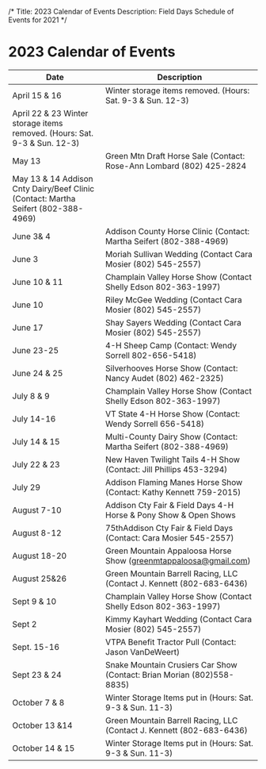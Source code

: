 /*
Title: 2023 Calendar of Events
Description: Field Days Schedule of Events for 2021
*/

# 2023 Calendar of Events

| Date | Description |
| -- | -- |
| April 15 & 16 | Winter storage items removed. (Hours:  Sat. 9-3 & Sun. 12-3)
| April 22 & 23         Winter storage items removed. (Hours:  Sat. 9-3 & Sun. 12-3)
| May 13 | Green Mtn Draft Horse Sale (Contact: Rose-Ann Lombard (802) 425-2824
| May 13 & 14          Addison Cnty Dairy/Beef Clinic (Contact: Martha Seifert (802-388-4969)
| June 3& 4 | Addison County Horse Clinic (Contact: Martha Seifert (802-388-4969)
| June 3 | Moriah Sullivan Wedding (Contact Cara Mosier (802) 545-2557)
| June 10 & 11 | Champlain Valley Horse Show (Contact Shelly Edson 802-363-1997)
| June 10 | Riley McGee Wedding (Contact Cara Mosier (802) 545-2557)
| June 17 | Shay Sayers Wedding (Contact Cara Mosier (802) 545-2557)
| June 23-25 | 4-H Sheep Camp (Contact: Wendy Sorrell 802-656-5418)
| June 24 & 25 | Silverhooves Horse Show (Contact: Nancy Audet (802) 462-2325)
| July 8 & 9 | Champlain Valley Horse Show (Contact Shelly Edson 802-363-1997)
| July 14-16 | VT State 4-H Horse Show (Contact: Wendy Sorrell 656-5418)
| July 14 & 15 |          Multi-County Dairy Show (Contact: Martha Seifert (802-388-4969)
| July 22 & 23 | New Haven Twilight Tails 4-H Show (Contact: Jill Phillips 453-3294)
| July 29 | Addison Flaming Manes Horse Show (Contact:  Kathy Kennett 759-2015)
| August 7-10 | Addison Cty Fair & Field Days 4-H Horse & Pony Show & Open Shows 
| August 8-12 |           75thAddison Cty Fair & Field Days (Contact: Cara Mosier 545-2557)
| August 18-20  | Green Mountain Appaloosa Horse Show (greenmtappaloosa@gmail.com)
| August 25&26 | Green Mountain Barrell Racing, LLC (Contact J. Kennett (802-683-6436)
| Sept 9 & 10 | Champlain Valley Horse Show (Contact Shelly Edson 802-363-1997)
| Sept  2 | Kimmy Kayhart Wedding (Contact Cara Mosier (802) 545-2557)
| Sept. 15-16 | VTPA Benefit Tractor Pull (Contact: Jason VanDeWeert)
| Sept  23 & 24 | Snake Mountain Crusiers Car Show (Contact: Brian Morian (802)558-8835)
| October 7 & 8 | Winter Storage Items put in (Hours: Sat. 9-3 & Sun. 11-3)
| October 13 &14 | Green Mountain Barrell Racing, LLC (Contact J. Kennett (802-683-6436)
| October 14 & 15 | Winter Storage Items put in (Hours: Sat. 9-3 & Sun. 11-3)
